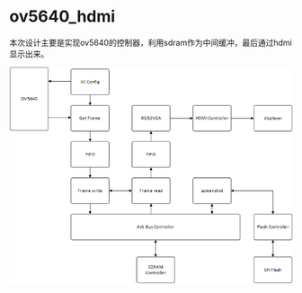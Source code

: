 # ov5640_hdmi
本次设计主要是实现ov5640的控制器，利用sdram作为中间缓冲，最后通过hdmi显示出来。

![总体框架图](README/%E6%80%BB%E4%BD%93%E6%A1%86%E6%9E%B6%E5%9B%BE.png)